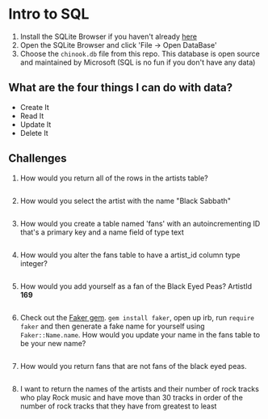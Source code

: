 # Intro to SQL

1. Install the SQLite Browser if you haven't already [here](http://sqlitebrowser.org/)
2. Open the SQLite Browser and click 'File -> Open DataBase'
3. Choose the `chinook.db` file from this repo. This database is open source and maintained by Microsoft (SQL is no fun if you don't have any data)


## What are the four things I can do with data?
+ Create It
+ Read It
+ Update It
+ Delete It


## Challenges

1. How would you return all of the rows in the artists table?
  ```SQL

  ```
2. How would you select the artist with the name "Black Sabbath"
  ```SQL

  ```
3. How would you create a table named 'fans' with an autoincrementing ID that's a primary key and a name field of type text

  ```sql

  ```

4. How would you alter the fans table to have a artist_id column type integer?

  ```sql

  ```
5. How would you add yourself as a fan of the Black Eyed Peas? ArtistId **169**
  ```sql

  ```

6. Check out the [Faker gem](https://github.com/stympy/faker). `gem install faker`, open up irb, run `require faker` and then generate a fake name for yourself
  using `Faker::Name.name`. How would you update your name in the fans table to be your new name?
   ```sql

   ```

7. How would you return fans that are not fans of the black eyed peas.
  ```sql

  ```


8. I want to return the names of the artists and their number of rock tracks
 who play Rock music
and have move than 30 tracks in order of the number of rock tracks that they have
from greatest to least
